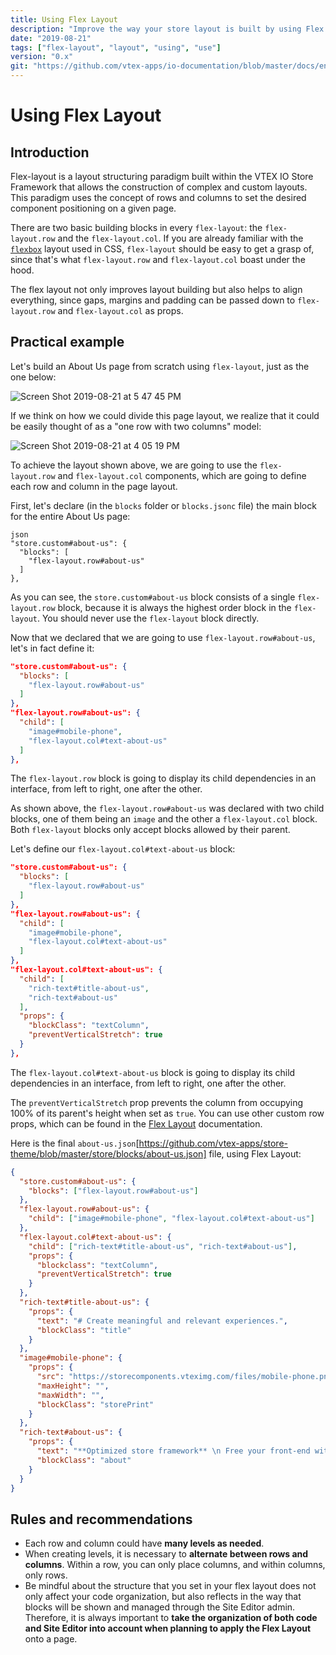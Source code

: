 ```yaml
---
title: Using Flex Layout
description: "Improve the way your store layout is built by using Flex Layout to place page components as desired."
date: "2019-08-21"
tags: ["flex-layout", "layout", "using", "use"]
version: "0.x"
git: "https://github.com/vtex-apps/io-documentation/blob/master/docs/en/Recipes/layout/using-flex-layout.md"
---
```


# Using Flex Layout

## Introduction

Flex-layout is a layout structuring paradigm built within the VTEX IO Store Framework that allows the construction of complex and custom layouts. This paradigm uses the concept of rows and columns to set the desired component positioning on a given page.

There are two basic building blocks in every `flex-layout`: the `flex-layout.row` and the `flex-layout.col`. If you are already familiar with the [`flexbox`](https://css-tricks.com/snippets/css/a-guide-to-flexbox/) layout used in CSS, `flex-layout` should be easy to get a grasp of, since that's what `flex-layout.row` and `flex-layout.col` boast under the hood.

The flex layout not only improves layout building but also helps to align everything, since gaps, margins and padding can be passed down to `flex-layout.row` and `flex-layout.col` as props.

## Practical example

Let's build an About Us page from scratch using `flex-layout`,  just as the one below:

![Screen Shot 2019-08-21 at 5 47 45 PM](https://user-images.githubusercontent.com/27777263/63467414-d0667180-c43b-11e9-8cf3-473c1c94f10e.png)

If we think on how we could divide this page layout, we realize that it could be easily thought of as a "one row with two columns" model: 

![Screen Shot 2019-08-21 at 4 05 19 PM](https://user-images.githubusercontent.com/27777263/63467270-736abb80-c43b-11e9-8a7b-dfe8f218f081.png)

To achieve the layout shown above, we are going to use the `flex-layout.row` and `flex-layout.col` components, which are going to define each row and column in the page layout.

First, let's declare (in the `blocks` folder or `blocks.jsonc` file) the main block for the entire About Us page:

```
json
"store.custom#about-us": {
  "blocks": [
    "flex-layout.row#about-us"
  ]
},
```

As you can see, the `store.custom#about-us` block consists of a single `flex-layout.row` block, because it is always the highest order block in the `flex-layout`. You should never use the `flex-layout` block directly.

Now that we declared that we are going to use `flex-layout.row#about-us`, let's in fact define it:

```json
"store.custom#about-us": {
  "blocks": [
    "flex-layout.row#about-us"
  ]
},
"flex-layout.row#about-us": {
  "child": [
    "image#mobile-phone",
    "flex-layout.col#text-about-us"
  ]
},
```

<div class="alert alert-info">
The <code>flex-layout.row</code> block is going to display its child dependencies in an interface, from left to right, one after the other.
</div>

As shown above, the `flex-layout.row#about-us` was declared with two child blocks, one of them being an `image` and the other a `flex-layout.col` block. Both `flex-layout` blocks only accept blocks allowed by their parent.

Let's define our `flex-layout.col#text-about-us` block:

```json
"store.custom#about-us": {
  "blocks": [
    "flex-layout.row#about-us"
  ]
},
"flex-layout.row#about-us": {
  "child": [
    "image#mobile-phone",
    "flex-layout.col#text-about-us"
  ]
},
"flex-layout.col#text-about-us": {
  "child": [
    "rich-text#title-about-us",
    "rich-text#about-us"
  ],
  "props": {
    "blockClass": "textColumn",
    "preventVerticalStretch": true
  }
},
```

<div class="alert alert-info">
The <code>flex-layout.col#text-about-us</code> block is going to display its child dependencies in an interface, from left to right, one after the other.
</div>

The `preventVerticalStretch` prop prevents the column from occupying 100% of its parent's height when set as `true`. You can use other custom row props, which can be found in the [Flex Layout](https://vtex.io/docs/components/all/vtex.flex-layout/) documentation.

Here is the final `about-us.json`[https://github.com/vtex-apps/store-theme/blob/master/store/blocks/about-us.json] file, using Flex Layout: 

```json
{
  "store.custom#about-us": {
    "blocks": ["flex-layout.row#about-us"]
  },
  "flex-layout.row#about-us": {
    "child": ["image#mobile-phone", "flex-layout.col#text-about-us"]
  },
  "flex-layout.col#text-about-us": {
    "child": ["rich-text#title-about-us", "rich-text#about-us"],
    "props": {
      "blockclass": "textColumn",
      "preventVerticalStretch": true
    }
  },
  "rich-text#title-about-us": {
    "props": {
      "text": "# Create meaningful and relevant experiences.",
      "blockClass": "title"
    }
  },
  "image#mobile-phone": {
    "props": {
      "src": "https://storecomponents.vteximg.com/files/mobile-phone.png",
      "maxHeight": "",
      "maxWidth": "",
      "blockClass": "storePrint"
    }
  },
  "rich-text#about-us": {
    "props": {
      "text": "**Optimized store framework** \n Free your front-end with our React + Node store framework. Improve usability and SEO, while increasing conversion with modular components, single-page applications, and a ready-for-PWA structure. \n **Multi-currency and language** \n Go international with multiple storefronts to support different languages and easily manage local currencies and payment conditions. \n **Serverless development platform** \n Reduce loading time, improve usability, and make the best out of SEO. Developing scalable components with a comprehensive, easy-to-use toolset, you can build stores faster than ever.",
      "blockClass": "about"
    }
  }
}
```

## Rules and recommendations
- Each row and column could have **many levels as needed**.
- When creating levels, it is necessary to **alternate between rows and columns**. Within a row, you can only place columns, and within columns, only rows.
- Be mindful about the structure that you set in your flex layout does not only affect your code organization, but also reflects in the way that blocks will be shown and managed through the Site Editor admin. Therefore, it is always important to **take the organization of both code and Site Editor into account when planning to apply the Flex Layout** onto a page.
